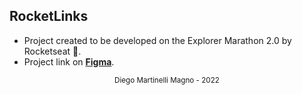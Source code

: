 ## RocketLinks

- Project created to be developed on the Explorer Marathon 2.0 by Rocketseat 🚀.
- Project link on [**Figma**](https://www.figma.com/community/file/1125601602315782027).

<div align="center">
  <small>Diego Martinelli Magno - 2022</small>
</div>